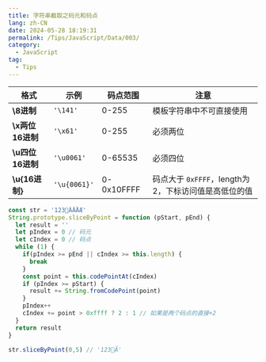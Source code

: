 ```yaml
---
title: 字符串截取之码元和码点
lang: zh-CN
date: 2024-05-28 18:19:31
permalink: /Tips/JavaScript/Data/003/
category:
  - JavaScript
tag:
  - Tips
---
```


| 格式 | 示例 | 码点范围 | 注意                               |
|---|---|---|----------------------------------|
| **\8进制** | `'\141'` | 0-255 | 模板字符串中不可直接使用                     |
| **\x两位16进制** | `'\x61'` | 0-255 | 必须两位                             |
| **\u四位16进制** | `'\u0061'` |	0-65535 | 必须四位                             |
| **\u{16进制}** | `'\u{0061}'` | 0-0x10FFFF | 码点大于 `0xFFFF`，length为2，下标访问值是高低位的值 |


```js {4-5,10,12,14,15}
const str = '123𠀠ÃÄÅÆ'
String.prototype.sliceByPoint = function (pStart, pEnd) {
  let result = ''
  let pIndex = 0 // 码元
  let cIndex = 0 // 码点
  while (1) {
    if(pIndex >= pEnd || cIndex >= this.length) {
      break
    }
    const point = this.codePointAt(cIndex)
    if (pIndex >= pStart) {
      result += String.fromCodePoint(point)
    }
    pIndex++
    cIndex += point > 0xffff ? 2 : 1 // 如果是两个码点的直接+2
  }
  return result
}

str.sliceByPoint(0,5) // '123𠀠Ã'
```

